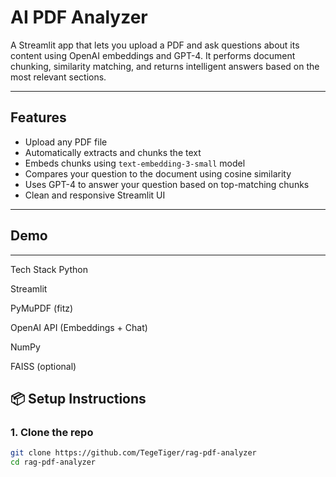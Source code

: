 # AI PDF Analyzer

A Streamlit app that lets you upload a PDF and ask questions about its content using OpenAI embeddings and GPT-4. It performs document chunking, similarity matching, and returns intelligent answers based on the most relevant sections.

---

## Features

-  Upload any PDF file
-  Automatically extracts and chunks the text
-  Embeds chunks using `text-embedding-3-small` model
-  Compares your question to the document using cosine similarity
-  Uses GPT-4 to answer your question based on top-matching chunks
-  Clean and responsive Streamlit UI

---

##  Demo


---
Tech Stack
Python

Streamlit

PyMuPDF (fitz)

OpenAI API (Embeddings + Chat)

NumPy

FAISS (optional)

## 📦 Setup Instructions

### 1. Clone the repo

```bash
git clone https://github.com/TegeTiger/rag-pdf-analyzer
cd rag-pdf-analyzer
